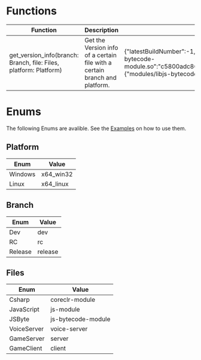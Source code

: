 # Functions

| Function                            | Description                                                                | Example Output | Extra
|-------------------------------------|----------------------------------------------------------------------------| ------------------ | ------------------ 
| get_version_info(branch: Branch, file: Files, platform: Platform)                  | Get the Version info of a certain file with a certain branch and platform. | {"latestBuildNumber":-1,"version":"11.0","hashList":{"modules/libjs-bytecode-module.so":"c5800adc86dbb0606bc14ea1c959e69140a31384"},"sizeList":{"modules/libjs-bytecode-module.so":31062136}} |

# Enums

The following Enums are avalible. See the [Examples](./examples.md) on how to use them.

## Platform
| Enum    | Value     
|---------|-----------
| Windows | x64_win32 
| Linux   | x64_linux 

## Branch
| Enum    | Value   
|---------|---------
| Dev     | dev     
| RC      | rc      
| Release | release 

## Files
| Enum        | Value              
|-------------|--------------------
| Csharp      | coreclr-module     
| JavaScript  | js-module          
| JSByte      | js-bytecode-module 
| VoiceServer | voice-server       
| GameServer  | server             
| GameClient  | client             